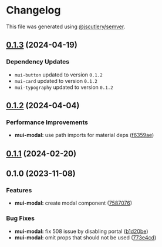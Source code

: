 # Changelog

This file was generated using [@jscutlery/semver](https://github.com/jscutlery/semver).

## [0.1.3](https://github.com/Availity/element/compare/@availity/mui-modal@0.1.2...@availity/mui-modal@0.1.3) (2024-04-19)

### Dependency Updates

* `mui-button` updated to version `0.1.2`
* `mui-card` updated to version `0.1.2`
* `mui-typography` updated to version `0.1.2`
## [0.1.2](https://github.com/Availity/element/compare/@availity/mui-modal@0.1.1...@availity/mui-modal@0.1.2) (2024-04-04)


### Performance Improvements

* **mui-modal:** use path imports for material deps ([f6359ae](https://github.com/Availity/element/commit/f6359aee202dfa75d6cc1a6294c49016f6ab9627))

## [0.1.1](https://github.com/Availity/element/compare/@availity/mui-modal@0.1.0...@availity/mui-modal@0.1.1) (2024-02-20)

## 0.1.0 (2023-11-08)

### Features

- **mui-modal:** create modal component ([7587076](https://github.com/Availity/element/commit/75870768799c5014161f173c8b61f0f245570952))

### Bug Fixes

- **mui-modal:** fix 508 issue by disabling portal ([b1d20be](https://github.com/Availity/element/commit/b1d20be78b2b7c2745022b8f07b0503e10715b67))
- **mui-modal:** omit props that should not be used ([773e4cd](https://github.com/Availity/element/commit/773e4cd83cebf1fae51593a86daddb72a2cdbed8))

